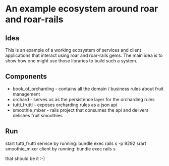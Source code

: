 # An example ecosystem around roar and roar-rails

## Idea

This is an example of a working ecosystem of services and client applications that interact using roar and roar-rails gems.
The main idea is to show how one might use those libraries to build such a system.

## Components

* book\_of\_orcharding - contains all the domain / business rules about fruit management
* orchard - serves us as the persistence layer for the orcharding rules
* tutti\_frutti - exposes orcharding rules as a json api
* smoothie\_mixer - rails project that consumes the api and delivers delishes fruit smoothies

## Run

start tutti\_frutti service by running: bundle exec rails s -p 9292
srart smoothie\_mixer client by running: bundle exec rails s

that should be it :-)
